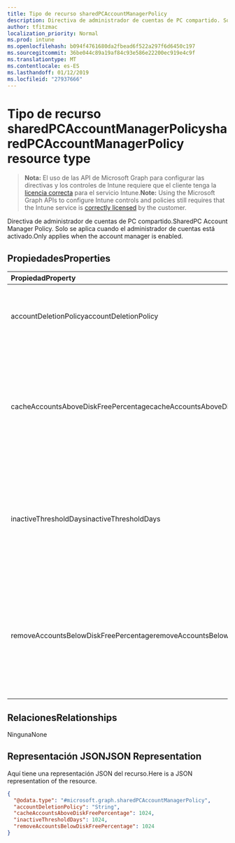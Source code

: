 ```yaml
---
title: Tipo de recurso sharedPCAccountManagerPolicy
description: Directiva de administrador de cuentas de PC compartido. Solo se aplica cuando el administrador de cuentas está activado.
author: tfitzmac
localization_priority: Normal
ms.prod: intune
ms.openlocfilehash: b094f4761680da2fbead6f522a297f6d6450c197
ms.sourcegitcommit: 36be044c89a19af84c93e586e22200ec919e4c9f
ms.translationtype: MT
ms.contentlocale: es-ES
ms.lasthandoff: 01/12/2019
ms.locfileid: "27937666"
---
```

# <a name="sharedpcaccountmanagerpolicy-resource-type"></a><span data-ttu-id="2a950-104">Tipo de recurso sharedPCAccountManagerPolicy</span><span class="sxs-lookup"><span data-stu-id="2a950-104">sharedPCAccountManagerPolicy resource type</span></span>

> <span data-ttu-id="2a950-105">**Nota:** El uso de las API de Microsoft Graph para configurar las directivas y los controles de Intune requiere que el cliente tenga la [licencia correcta](https://go.microsoft.com/fwlink/?linkid=839381) para el servicio Intune.</span><span class="sxs-lookup"><span data-stu-id="2a950-105">**Note:** Using the Microsoft Graph APIs to configure Intune controls and policies still requires that the Intune service is [correctly licensed](https://go.microsoft.com/fwlink/?linkid=839381) by the customer.</span></span>

<span data-ttu-id="2a950-106">Directiva de administrador de cuentas de PC compartido.</span><span class="sxs-lookup"><span data-stu-id="2a950-106">SharedPC Account Manager Policy.</span></span> <span data-ttu-id="2a950-107">Solo se aplica cuando el administrador de cuentas está activado.</span><span class="sxs-lookup"><span data-stu-id="2a950-107">Only applies when the account manager is enabled.</span></span>
## <a name="properties"></a><span data-ttu-id="2a950-108">Propiedades</span><span class="sxs-lookup"><span data-stu-id="2a950-108">Properties</span></span>
|<span data-ttu-id="2a950-109">Propiedad</span><span class="sxs-lookup"><span data-stu-id="2a950-109">Property</span></span>|<span data-ttu-id="2a950-110">Tipo</span><span class="sxs-lookup"><span data-stu-id="2a950-110">Type</span></span>|<span data-ttu-id="2a950-111">Descripción</span><span class="sxs-lookup"><span data-stu-id="2a950-111">Description</span></span>|
|:---|:---|:---|
|<span data-ttu-id="2a950-112">accountDeletionPolicy</span><span class="sxs-lookup"><span data-stu-id="2a950-112">accountDeletionPolicy</span></span>|[<span data-ttu-id="2a950-113">sharedPCAccountDeletionPolicyType</span><span class="sxs-lookup"><span data-stu-id="2a950-113">sharedPCAccountDeletionPolicyType</span></span>](../resources/intune-deviceconfig-sharedpcaccountdeletionpolicytype.md)|<span data-ttu-id="2a950-114">Configura cuándo se eliminan las cuentas.</span><span class="sxs-lookup"><span data-stu-id="2a950-114">Configures when accounts are deleted.</span></span> <span data-ttu-id="2a950-115">Los valores posibles son: `immediate`, `diskSpaceThreshold` y `diskSpaceThresholdOrInactiveThreshold`.</span><span class="sxs-lookup"><span data-stu-id="2a950-115">Possible values are: `immediate`, `diskSpaceThreshold`, `diskSpaceThresholdOrInactiveThreshold`.</span></span>|
|<span data-ttu-id="2a950-116">cacheAccountsAboveDiskFreePercentage</span><span class="sxs-lookup"><span data-stu-id="2a950-116">cacheAccountsAboveDiskFreePercentage</span></span>|<span data-ttu-id="2a950-117">Int32</span><span class="sxs-lookup"><span data-stu-id="2a950-117">Int32</span></span>|<span data-ttu-id="2a950-118">Establece el porcentaje de espacio en disco disponible que debería tener un equipo antes de detener la eliminación de cuentas de equipo compartido en caché.</span><span class="sxs-lookup"><span data-stu-id="2a950-118">Sets the percentage of available disk space a PC should have before it stops deleting cached shared PC accounts.</span></span> <span data-ttu-id="2a950-119">Solo se aplica cuando AccountDeletionPolicy es DiskSpaceThreshold o DiskSpaceThresholdOrInactiveThreshold.</span><span class="sxs-lookup"><span data-stu-id="2a950-119">Only applies when AccountDeletionPolicy is DiskSpaceThreshold or DiskSpaceThresholdOrInactiveThreshold.</span></span> <span data-ttu-id="2a950-120">Valores válidos de 0 a 100</span><span class="sxs-lookup"><span data-stu-id="2a950-120">Valid values 0 to 100</span></span>|
|<span data-ttu-id="2a950-121">inactiveThresholdDays</span><span class="sxs-lookup"><span data-stu-id="2a950-121">inactiveThresholdDays</span></span>|<span data-ttu-id="2a950-122">Int32</span><span class="sxs-lookup"><span data-stu-id="2a950-122">Int32</span></span>|<span data-ttu-id="2a950-123">Especifica si se empezarán a eliminar las cuentas cuando no se haya iniciado sesión durante el período especificado, expresado como número de días.</span><span class="sxs-lookup"><span data-stu-id="2a950-123">Specifies when the accounts will start being deleted when they have not been logged on during the specified period, given as number of days.</span></span> <span data-ttu-id="2a950-124">Solo se aplica cuando AccountDeletionPolicy es DiskSpaceThreshold o DiskSpaceThresholdOrInactiveThreshold.</span><span class="sxs-lookup"><span data-stu-id="2a950-124">Only applies when AccountDeletionPolicy is DiskSpaceThreshold or DiskSpaceThresholdOrInactiveThreshold.</span></span>|
|<span data-ttu-id="2a950-125">removeAccountsBelowDiskFreePercentage</span><span class="sxs-lookup"><span data-stu-id="2a950-125">removeAccountsBelowDiskFreePercentage</span></span>|<span data-ttu-id="2a950-126">Int32</span><span class="sxs-lookup"><span data-stu-id="2a950-126">Int32</span></span>|<span data-ttu-id="2a950-127">Establece el porcentaje de espacio en disco restante en un equipo antes de que se eliminen las cuentas en caché para liberar espacio en disco.</span><span class="sxs-lookup"><span data-stu-id="2a950-127">Sets the percentage of disk space remaining on a PC before cached accounts will be deleted to free disk space.</span></span> <span data-ttu-id="2a950-128">Las cuentas que hayan estado inactivas más tiempo se eliminarán en primer lugar.</span><span class="sxs-lookup"><span data-stu-id="2a950-128">Accounts that have been inactive the longest will be deleted first.</span></span> <span data-ttu-id="2a950-129">Solo se aplica cuando AccountDeletionPolicy es DiskSpaceThresholdOrInactiveThreshold.</span><span class="sxs-lookup"><span data-stu-id="2a950-129">Only applies when AccountDeletionPolicy is DiskSpaceThresholdOrInactiveThreshold.</span></span> <span data-ttu-id="2a950-130">Valores válidos de 0 a 100</span><span class="sxs-lookup"><span data-stu-id="2a950-130">Valid values 0 to 100</span></span>|

## <a name="relationships"></a><span data-ttu-id="2a950-131">Relaciones</span><span class="sxs-lookup"><span data-stu-id="2a950-131">Relationships</span></span>
<span data-ttu-id="2a950-132">Ninguna</span><span class="sxs-lookup"><span data-stu-id="2a950-132">None</span></span>
## <a name="json-representation"></a><span data-ttu-id="2a950-133">Representación JSON</span><span class="sxs-lookup"><span data-stu-id="2a950-133">JSON Representation</span></span>
<span data-ttu-id="2a950-134">Aquí tiene una representación JSON del recurso.</span><span class="sxs-lookup"><span data-stu-id="2a950-134">Here is a JSON representation of the resource.</span></span>
<!-- {
  "blockType": "resource",
  "@odata.type": "microsoft.graph.sharedPCAccountManagerPolicy"
}
-->
``` json
{
  "@odata.type": "#microsoft.graph.sharedPCAccountManagerPolicy",
  "accountDeletionPolicy": "String",
  "cacheAccountsAboveDiskFreePercentage": 1024,
  "inactiveThresholdDays": 1024,
  "removeAccountsBelowDiskFreePercentage": 1024
}
```



